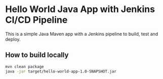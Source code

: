 # Hello World Java App with Jenkins CI/CD Pipeline

This is a simple Java Maven app with a Jenkins pipeline to build, test and deploy.

## How to build locally

```bash
mvn clean package
java -jar target/hello-world-app-1.0-SNAPSHOT.jar
